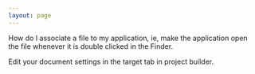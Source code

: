 ```yaml
---
layout: page
---
```


How do I associate a file to my application, ie, make the application open the file whenever it is double clicked in the Finder.

Edit your document settings in the target tab in project builder.
